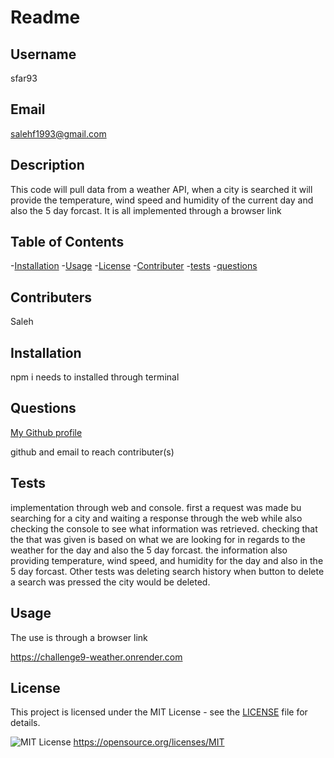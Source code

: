 # Readme


## Username

sfar93

## Email

salehf1993@gmail.com

## Description

This code will pull data from a weather API, when a city is searched it will provide the temperature, wind speed and humidity of the current day and also the 5 day forcast. It is all implemented through a browser link  

## Table of Contents

  -[Installation](#installation)
  -[Usage](#usage)
  -[License](#license)
  -[Contributer](#contributer)
  -[tests](#tests)
  -[questions](#questions)

## Contributers

Saleh

## Installation

npm i needs to installed through terminal

## Questions

[My Github profile](http://github.com/sfar93)


github and email to reach contributer(s)

## Tests

implementation through web and console.
first a request was made bu searching for a city and waiting a response through the web while also checking the console to see what information was retrieved. 
checking that the that was given is based on what we are looking for in regards to the weather for the day and also the 5 day forcast. the information also providing temperature, wind speed, and humidity for the day and also in the 5 day forcast. Other tests was deleting search history when button to delete a search was pressed the city would be deleted. 
## Usage

The use is through a browser link 

https://challenge9-weather.onrender.com

## License
  
This project is licensed under the MIT License - see the [LICENSE](https://opensource.org/licenses/MIT) file for details.
  
![MIT License](https://img.shields.io/badge/License-MIT-yellow.svg)
https://opensource.org/licenses/MIT